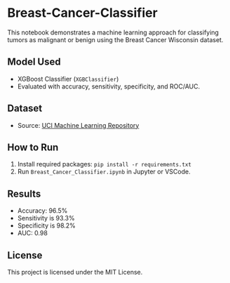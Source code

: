 # Breast-Cancer-Classifier

This notebook demonstrates a machine learning approach for classifying tumors as malignant or benign using the Breast Cancer Wisconsin dataset.

## Model Used
- XGBoost Classifier (`XGBClassifier`)
- Evaluated with accuracy, sensitivity, specificity, and ROC/AUC.

## Dataset
- Source: [UCI Machine Learning Repository](https://archive.ics.uci.edu/ml/datasets/Breast+Cancer+Wisconsin+(Diagnostic))

## How to Run
1. Install required packages: `pip install -r requirements.txt`
2. Run `Breast_Cancer_Classifier.ipynb` in Jupyter or VSCode.

## Results
- Accuracy: 96.5%
- Sensitivity is 93.3%
- Specificity is 98.2%
- AUC: 0.98

## License
This project is licensed under the MIT License.
